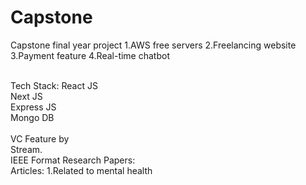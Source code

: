 # Capstone
Capstone final year project
1.AWS free servers
2.Freelancing website
3.Payment feature
4.Real-time chatbot

<br>
Tech Stack:
React JS
<br>
Next JS
<br>
Express JS
<br>
Mongo DB

<br>
<br>
VC Feature by <br> Stream.
<br>
IEEE Format Research Papers:
<br>
Articles:
1.Related to mental health
